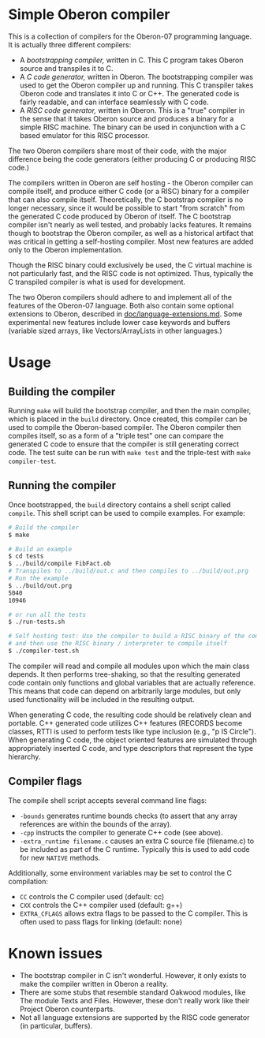 # Simple Oberon compiler

This is a collection of compilers for the Oberon-07 programming language. It is
actually three different compilers:

*   A *bootstrapping compiler,* written in C. This C program takes Oberon source
    and transpiles it to C.
*   A *C code generator,* written in Oberon. The bootstrapping compiler was used
    to get the Oberon compiler up and running. This C transpiler takes Oberon
    code and translates it into C or C++. The generated code is fairly readable,
    and can interface seamlessly with C code.
*   A *RISC code generator,* written in Oberon. This is a "true" compiler in the
    sense that it takes Oberon source and produces a binary for a simple RISC
    machine. The binary can be used in conjunction with a C based emulator for
    this RISC processor.

The two Oberon compilers share most of their code, with the major difference
being the code generators (either producing C or producing RISC code.)

The compilers written in Oberon are self hosting - the Oberon compiler can
compile itself, and produce either C code (or a RISC) binary for a compiler that
can also compile itself. Theoretically, the C bootstrap compiler is no longer
necessary, since it would be possible to start "from scratch" from the generated
C code produced by Oberon of itself. The C bootstrap compiler isn't nearly as
well tested, and probably lacks features. It remains though to bootstrap the
Oberon compiler, as well as a historical artifact that was critical in getting a
self-hosting compiler. Most new features are added only to the Oberon
implementation.

Though the RISC binary could exclusively be used, the C virtual machine is not
particularly fast, and the RISC code is not optimized. Thus, typically the C
transpiled compiler is what is used for development.

The two Oberon compilers should adhere to and implement all of the features of
the Oberon-07 language. Both also contain some optional extensions to Oberon,
described in [doc/language-extensions.md](doc/language-extensions.md). Some
experimental new features include lower case keywords and buffers (variable
sized arrays, like Vectors/ArrayLists in other languages.)

# Usage

## Building the compiler

Running `make` will build the bootstrap compiler, and then the main compiler,
which is placed in the `build` directory. Once created, this compiler can be
used to compile the Oberon-based compiler. The Oberon compiler then compiles
itself, so as a form of a "triple test" one can compare the generated C code to
ensure that the compiler is still generating correct code. The test suite can be
run with `make test` and the triple-test with `make compiler-test`.

## Running the compiler

Once bootstrapped, the `build` directory contains a shell script called
`compile`. This shell script can be used to compile examples. For example:

```bash
# Build the compiler
$ make

# Build an example
$ cd tests
$ ../build/compile FibFact.ob
# Transpiles to ../build/out.c and then compiles to ../build/out.prg
# Run the example
$ ../build/out.prg
5040
10946

# or run all the tests
$ ./run-tests.sh

# Self hosting test: Use the compiler to build a RISC binary of the compiler,
# and then use the RISC binary / interpreter to compile itself
$ ./compiler-test.sh
```

The compiler will read and compile all modules upon which the main class
depends. It then performs tree-shaking, so that the resulting generated code
contain only functions and global variables that are actually reference. This
means that code can depend on arbitrarily large modules, but only used
functionality will be included in the resulting output.

When generating C code, the resulting code should be relatively clean and
portable. C++ generated code utilizes C++ features (RECORDS become classes, RTTI
is used to perform tests like type inclusion (e.g., "p IS Circle"). When
generating C code, the object oriented features are simulated through
appropriately inserted C code, and type descriptors that represent the type
hierarchy.

## Compiler flags

The compile shell script accepts several command line flags:

*   `-bounds` generates runtime bounds checks (to assert that any array
    references are within the bounds of the array).
*   `-cpp` instructs the compiler to generate C++ code (see above).
*   `-extra_runtime filename.c` causes an extra C source file (filename.c)
    to be included as part of the C runtime. Typically this is used to add
    code for new `NATIVE` methods.

Additionally, some environment variables may be set to control the C
compilation:

*   `CC` controls the C compiler used (default: cc)
*   `CXX` controls the C++ compiler used (default: g++)
*   `EXTRA_CFLAGS` allows extra flags to be passed to the C compiler. This is
    often used to pass flags for linking (default: none)

# Known issues

*   The bootstrap compiler in C isn't wonderful. However, it only exists to make
    the compiler written in Oberon a reality.
*   There are some stubs that resemble standard Oakwood modules, like The module
    Texts and Files. However, these don't really work like their Project Oberon
    counterparts.
*   Not all language extensions are supported by the RISC code generator (in
    particular, buffers).
